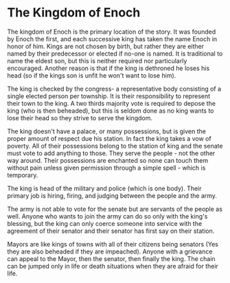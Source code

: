 # The Kingdom of Enoch

The kingdom of Enoch is the primary location of the story. It was founded by
Enoch the first, and each successive king has taken the name Enoch in honor of
him. Kings are not chosen by birth, but rather they are either named by their
predecessor or elected if no-one is named. It is traditional to name the eldest
son, but this is neither required nor particularly encouraged. Another reason
is that if the king is dethroned he loses his head (so if the kings son is
unfit he won't want to lose him).

The king is checked by the congress- a representative body consisting of a
single elected person per township. It is their responsibility to represent
their town to the king. A two thirds majority vote is required to depose the
king (who is then beheaded), but this is seldom done as no king wants to lose
their head so they strive to serve the kingdom.

The king doesn't have a palace, or many possessions, but is given the proper
amount of respect due his station. In fact the king takes a vow of poverty. All
of their possessions belong to the station of king and the senate must vote to
add anything to those. They serve the people - not the other way around. Their
possessions are enchanted so none can touch them without pain unless given
permission through a simple spell - which is temporary.

The king is head of the military and police (which is one body). Their primary
job is hiring, firing, and judging between the people and the army.

The army is not able to vote for the senate but are servants of the people as
well. Anyone who wants to join the army can do so only with the king's
blessing, but the king can only coerce someone into service with the agreement
of their senator and their senator has first say on their station.

Mayors are like kings of towns with all of their citizens being senators (Yes
they are also beheaded if they are impeached). Anyone with a grievance can
appeal to the Mayor, then the senator, then finally the king. The chain can be
jumped only in life or death situations when they are afraid for their life.
